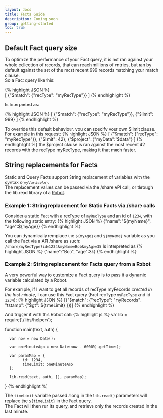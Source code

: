 ```yaml
---
layout: docs
title: Facts Guide
description: Coming soon
group: getting-started
toc: true
---
```


## Default Fact query size

To optimize the performance of your Fact query, it is not ran against your whole collection of records, that can reach millions of entries, but ran by default against the set of the most recent 999 records matching your match clause.  
So a Fact query like this:

{% highlight JSON %}  
  [
    {"$match": {"recType": "myRecType"}}
  ]
{% endhighlight %}  

Is interpreted as:  

{% highlight JSON %}
  [
    {"$match": {"recType": "myRecType"}},
    {"$limit": 999}
  ]
{% endhighlight %}

To override this default behaviour, you can specify your own $limit clause.
For example in this request:
{% highlight JSON %}
  [
    {"$match": {"recType": "myRecType"}},
    {"$limit": 42},
    {"$project": {"myData":"$data"}
  ]
{% endhighlight %}
the $project clause is ran against the most recent 42 records with the recType myRecType, making it that much faster.

## String replacements for Facts
Static and Query Facts support String replacement of variables with the syntax ```${myVariable}```.  
The replacement values can be passed via the /share API call, or through the lib.read library of a [Robot](../robot-guide).

### Example 1: String replacement for Static Facts via /share calls
Consider a static Fact with a recType of ```myRecType``` and an id of ```1234```, with the following static entry:
{% highlight JSON %}
  {"name":"${myName}", "age":${myAge}}
{% endhighlight %}

You can dynamically remplace the ```${myAge}``` and ```${myName}``` variable as you call the Fact via a API /share as such:   
```/share/myRecType?id=1234&myName=Bob&myAge=35```
Is interpreted as 
{% highlight JSON %}
  {"name":"Bob", "age":35}
{% endhighlight %}

### Example 2: String replacement for Facts query from a Robot
A very powerful way to customize a Fact query is to pass it a dynamic variable calculated by a Robot.

For example, if I want to get all records of recType myRecords *created in the last minute*, I can use this Fact query (Fact recType ```myRecType``` and id ```1234```):
{% highlight JSON %}
  [{"$match": {"recType": "myRecords", "tstamp": {"$gt": ${timeLimit} }}}]
{% endhighlight %} 

And trigger it with this Robot call:
{% highlight js %}
  var lib = require('./libs/helpers');

  function main(text, auth) {
      
      var now = new Date();
      
      var oneMinuteAgo = new Date(now - 60000).getTime();

      var paramMap = {
            id: 1234,
            timeLimit: oneMinuteAgo
      }; 
      
      lib.read(text, auth, [], paramMap);
  }
{% endhighlight %}

The ```timeLimit``` variable passed along in the ```lib.read()``` parameters will replace the ```${timeLimit}``` in the Fact query.  
The Fact will then run its query, and retrieve only the records created in the last minute.